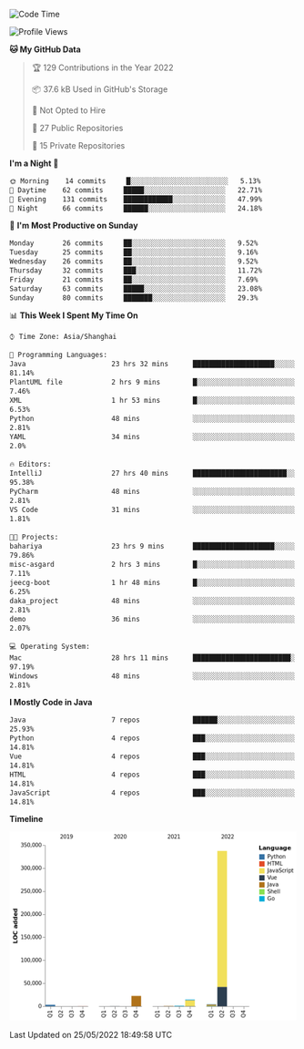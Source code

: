 <!--START_SECTION:waka-->
![Code Time](http://img.shields.io/badge/Code%20Time-0%20secs-blue)

![Profile Views](http://img.shields.io/badge/Profile%20Views-0-blue)

**🐱 My GitHub Data** 

> 🏆 129 Contributions in the Year 2022
 > 
> 📦 37.6 kB Used in GitHub's Storage 
 > 
> 🚫 Not Opted to Hire
 > 
> 📜 27 Public Repositories 
 > 
> 🔑 15 Private Repositories  
 > 
**I'm a Night 🦉** 

```text
🌞 Morning    14 commits     █░░░░░░░░░░░░░░░░░░░░░░░░   5.13% 
🌆 Daytime    62 commits     █████░░░░░░░░░░░░░░░░░░░░   22.71% 
🌃 Evening    131 commits    ████████████░░░░░░░░░░░░░   47.99% 
🌙 Night      66 commits     ██████░░░░░░░░░░░░░░░░░░░   24.18%

```
📅 **I'm Most Productive on Sunday** 

```text
Monday       26 commits     ██░░░░░░░░░░░░░░░░░░░░░░░   9.52% 
Tuesday      25 commits     ██░░░░░░░░░░░░░░░░░░░░░░░   9.16% 
Wednesday    26 commits     ██░░░░░░░░░░░░░░░░░░░░░░░   9.52% 
Thursday     32 commits     ███░░░░░░░░░░░░░░░░░░░░░░   11.72% 
Friday       21 commits     ██░░░░░░░░░░░░░░░░░░░░░░░   7.69% 
Saturday     63 commits     █████░░░░░░░░░░░░░░░░░░░░   23.08% 
Sunday       80 commits     ███████░░░░░░░░░░░░░░░░░░   29.3%

```


📊 **This Week I Spent My Time On** 

```text
⌚︎ Time Zone: Asia/Shanghai

💬 Programming Languages: 
Java                     23 hrs 32 mins      ████████████████████░░░░░   81.14% 
PlantUML file            2 hrs 9 mins        █░░░░░░░░░░░░░░░░░░░░░░░░   7.46% 
XML                      1 hr 53 mins        █░░░░░░░░░░░░░░░░░░░░░░░░   6.53% 
Python                   48 mins             ░░░░░░░░░░░░░░░░░░░░░░░░░   2.81% 
YAML                     34 mins             ░░░░░░░░░░░░░░░░░░░░░░░░░   2.0%

🔥 Editors: 
IntelliJ                 27 hrs 40 mins      ███████████████████████░░   95.38% 
PyCharm                  48 mins             ░░░░░░░░░░░░░░░░░░░░░░░░░   2.81% 
VS Code                  31 mins             ░░░░░░░░░░░░░░░░░░░░░░░░░   1.81%

🐱‍💻 Projects: 
bahariya                 23 hrs 9 mins       ████████████████████░░░░░   79.86% 
misc-asgard              2 hrs 3 mins        █░░░░░░░░░░░░░░░░░░░░░░░░   7.11% 
jeecg-boot               1 hr 48 mins        █░░░░░░░░░░░░░░░░░░░░░░░░   6.25% 
daka_project             48 mins             ░░░░░░░░░░░░░░░░░░░░░░░░░   2.81% 
demo                     36 mins             ░░░░░░░░░░░░░░░░░░░░░░░░░   2.07%

💻 Operating System: 
Mac                      28 hrs 11 mins      ████████████████████████░   97.19% 
Windows                  48 mins             ░░░░░░░░░░░░░░░░░░░░░░░░░   2.81%

```

**I Mostly Code in Java** 

```text
Java                     7 repos             ██████░░░░░░░░░░░░░░░░░░░   25.93% 
Python                   4 repos             ███░░░░░░░░░░░░░░░░░░░░░░   14.81% 
Vue                      4 repos             ███░░░░░░░░░░░░░░░░░░░░░░   14.81% 
HTML                     4 repos             ███░░░░░░░░░░░░░░░░░░░░░░   14.81% 
JavaScript               4 repos             ███░░░░░░░░░░░░░░░░░░░░░░   14.81%

```


**Timeline**

![Chart not found](https://raw.githubusercontent.com/youtiaoguagua/youtiaoguagua/master/charts/bar_graph.png) 


 Last Updated on 25/05/2022 18:49:58 UTC
<!--END_SECTION:waka-->